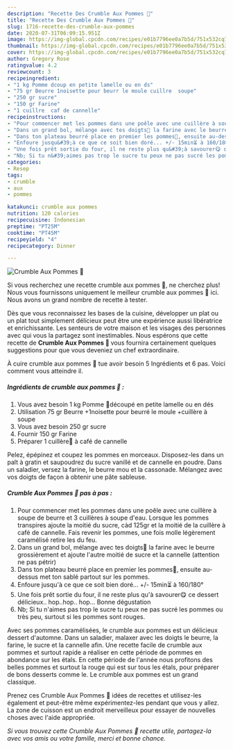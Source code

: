 ```yaml
---
description: "Recette Des Crumble Aux Pommes 🍎"
title: "Recette Des Crumble Aux Pommes 🍎"
slug: 1716-recette-des-crumble-aux-pommes
date: 2020-07-31T06:09:15.951Z
image: https://img-global.cpcdn.com/recipes/e01b7796ee0a7b5d/751x532cq70/crumble-aux-pommes-🍎-photo-principale-de-la-recette.jpg
thumbnail: https://img-global.cpcdn.com/recipes/e01b7796ee0a7b5d/751x532cq70/crumble-aux-pommes-🍎-photo-principale-de-la-recette.jpg
cover: https://img-global.cpcdn.com/recipes/e01b7796ee0a7b5d/751x532cq70/crumble-aux-pommes-🍎-photo-principale-de-la-recette.jpg
author: Gregory Rose
ratingvalue: 4.2
reviewcount: 3
recipeingredient:
- "1 kg Pomme dcoup en petite lamelle ou en ds"
- "75 gr Beurre 1noisette pour beurr le moule cuillre  soupe"
- "250 gr sucre"
- "150 gr Farine"
- "1 cuillre  caf de cannelle"
recipeinstructions:
- "Pour commencer met les pommes dans une poêle avec une cuillère à soupe de beurre et 3 cuillères à soupe d&#39;eau. Lorsque les pommes transpires ajoute la moitié du sucre, càd 125gr et la moitié de la cuillère à café de cannelle. Fais revenir les pommes, une fois molle légèrement caramélisé retire les du feu."
- "Dans un grand bol, mélange avec tes doigts👐 la farine avec le beurre grossièrement et ajoute l&#39;autre moitié de sucre et la cannelle (attention ne pas pétrir)"
- "Dans ton plateau beurré place en premier les pommes🍎, ensuite au-dessus met ton sablé partout sur les pommes."
- "Enfoure jusqu&#39;à ce que ce soit bien doré... +/- 15min⏳ à 160/180°"
- "Une fois prêt sortie du four, il ne reste plus qu&#39;à savourer😋 ce dessert délicieux.. hop..hop.. hop... Bonne dégustation"
- "Nb; Si tu n&#39;aimes pas trop le sucre tu peux ne pas sucré les pommes ou très peu, surtout si les pommes sont rouges."
categories:
- Resep
tags:
- crumble
- aux
- pommes

katakunci: crumble aux pommes 
nutrition: 120 calories
recipecuisine: Indonesian
preptime: "PT25M"
cooktime: "PT45M"
recipeyield: "4"
recipecategory: Dinner

---
```



![Crumble Aux Pommes 🍎](https://img-global.cpcdn.com/recipes/e01b7796ee0a7b5d/751x532cq70/crumble-aux-pommes-🍎-photo-principale-de-la-recette.jpg)

Si vous recherchez une recette crumble aux pommes 🍎, ne cherchez plus! Nous vous fournissons uniquement le meilleur crumble aux pommes 🍎 ici. Nous avons un grand nombre de recette à tester.

Dès que vous reconnaissez les bases de la cuisine, développer un plat ou un plat tout simplement délicieux peut être une expérience aussi libératrice et enrichissante. Les senteurs de votre maison et les visages des personnes avec qui vous la partagez sont inestimables. Nous espérons que cette recette de <strong> Crumble Aux Pommes 🍎 </strong> vous fournira certainement quelques suggestions pour que vous deveniez un chef extraordinaire.

<!--inarticleads1-->

À cuire crumble aux pommes 🍎 tue avoir besoin 5 Ingrédients et 6 pas. Voici comment vous atteindre il.

##### Ingrédients de crumble aux pommes 🍎 :

1. Vous avez besoin 1 kg Pomme 🔪découpé en petite lamelle ou en dés
1. Utilisation 75 gr Beurre +1noisette pour beurré le moule +cuillère à soupe
1. Vous avez besoin 250 gr sucre
1. Fournir 150 gr Farine
1. Préparer 1 cuillère🥄 à café de cannelle


Pelez, épépinez et coupez les pommes en morceaux. Disposez-les dans un palt à gratin et saupoudrez du sucre vanillé et de cannelle en poudre. Dans un saladier, versez la farine, le beurre mou et la cassonade. Mélangez avec vos doigts de façon à obtenir une pâte sableuse. 

<!--inarticleads2-->

##### Crumble Aux Pommes 🍎 pas à pas :

1. Pour commencer met les pommes dans une poêle avec une cuillère à soupe de beurre et 3 cuillères à soupe d&#39;eau. Lorsque les pommes transpires ajoute la moitié du sucre, càd 125gr et la moitié de la cuillère à café de cannelle. Fais revenir les pommes, une fois molle légèrement caramélisé retire les du feu.
1. Dans un grand bol, mélange avec tes doigts👐 la farine avec le beurre grossièrement et ajoute l&#39;autre moitié de sucre et la cannelle (attention ne pas pétrir)
1. Dans ton plateau beurré place en premier les pommes🍎, ensuite au-dessus met ton sablé partout sur les pommes.
1. Enfoure jusqu&#39;à ce que ce soit bien doré... +/- 15min⏳ à 160/180°
1. Une fois prêt sortie du four, il ne reste plus qu&#39;à savourer😋 ce dessert délicieux.. hop..hop.. hop... Bonne dégustation
1. Nb; Si tu n&#39;aimes pas trop le sucre tu peux ne pas sucré les pommes ou très peu, surtout si les pommes sont rouges.


Avec ses pommes caramélisées, le crumble aux pommes est un délicieux dessert d&#39;automne. Dans un saladier, malaxer avec les doigts le beurre, la farine, le sucre et la cannelle afin. Une recette facile de crumble aux pommes et surtout rapide a réaliser en cette période de pommes en abondance sur les étals. En cette période de l&#39;année nous profitons des belles pommes et surtout la rouge qui est sur tous les étals, pour préparer de bons desserts comme le. Le crumble aux pommes est un grand classique. 

<!--inarticleads1-->

<p>
Prenez ces Crumble Aux Pommes 🍎 idées de recettes et utilisez-les également et peut-être même expérimentez-les pendant que vous y allez. La zone de cuisson est un endroit merveilleux pour essayer de nouvelles choses avec l'aide appropriée.
</p>

<p>
<i>Si vous trouvez cette Crumble Aux Pommes 🍎 recette utile, partagez-la avec vos amis ou votre famille, merci et bonne chance.</i>
</p>
